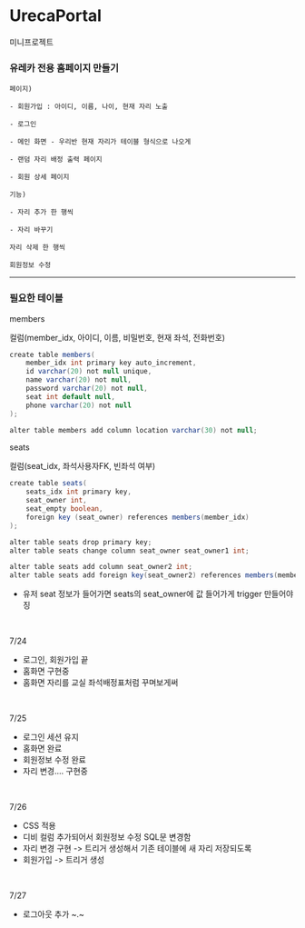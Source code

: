 # UrecaPortal
미니프로젝트

### 유레카 전용 홈페이지 만들기
    
    페이지)
    
    - 회원가입 : 아이디, 이름, 나이, 현재 자리 노출
    
    - 로그인
    
    - 메인 화면 - 우리반 현재 자리가 테이블 형식으로 나오게
    
    - 랜덤 자리 배정 출력 페이지
    
    - 회원 상세 페이지
    
    기능)
    
    - 자리 추가 한 행씩
    
    - 자리 바꾸기
    
    자리 삭제 한 행씩
    
    회원정보 수정

---

### 필요한 테이블

members 

컬럼(member_idx, 아이디, 이름, 비밀번호, 현재 좌석, 전화번호)

```java
create table members(
	member_idx int primary key auto_increment,
	id varchar(20) not null unique,
	name varchar(20) not null,
	password varchar(20) not null,
	seat int default null,
	phone varchar(20) not null	
);

alter table members add column location varchar(30) not null;
```

seats

컬럼(seat_idx, 좌석사용자FK, 빈좌석 여부)

```java
create table seats(
	seats_idx int primary key,
	seat_owner int,
	seat_empty boolean,
	foreign key (seat_owner) references members(member_idx)
);

alter table seats drop primary key;
alter table seats change column seat_owner seat_owner1 int;

alter table seats add column seat_owner2 int;
alter table seats add foreign key(seat_owner2) references members(member_idx); 
```

- 유저 seat 정보가 들어가면 seats의 seat_owner에 값 들어가게 trigger 만들어야징
<br>

7/24

- 로그인, 회원가입 끝
- 홈화면 구현중
- 홈화면 자리를 교실 좌석배정표처럼 꾸며보게써

<br>

7/25
- 로그인 세션 유지
- 홈화면 완료
- 회원정보 수정 완료
- 자리 변경.... 구현중

<br>

7/26
- CSS 적용
- 디비 컬럼 추가되어서 회원정보 수정 SQL문 변경함
- 자리 변경 구현 -> 트리거 생성해서 기존 테이블에 새 자리 저장되도록
- 회원가입 -> 트리거 생성

<br>

7/27
- 로그아웃 추가 ~.~
